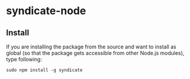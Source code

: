 # syndicate-node

Install
-------

If you are installing the package from the source and want to install as global (so that the package gets accessible from other Node.js modules), type following:

```
sudo npm install -g syndicate
```

